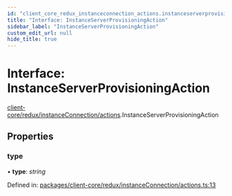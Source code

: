 ```yaml
---
id: "client_core_redux_instanceconnection_actions.instanceserverprovisioningaction"
title: "Interface: InstanceServerProvisioningAction"
sidebar_label: "InstanceServerProvisioningAction"
custom_edit_url: null
hide_title: true
---
```


# Interface: InstanceServerProvisioningAction

[client-core/redux/instanceConnection/actions](../modules/client_core_redux_instanceconnection_actions.md).InstanceServerProvisioningAction

## Properties

### type

• **type**: *string*

Defined in: [packages/client-core/redux/instanceConnection/actions.ts:13](https://github.com/xr3ngine/xr3ngine/blob/5c3dcaef1/packages/client-core/redux/instanceConnection/actions.ts#L13)
